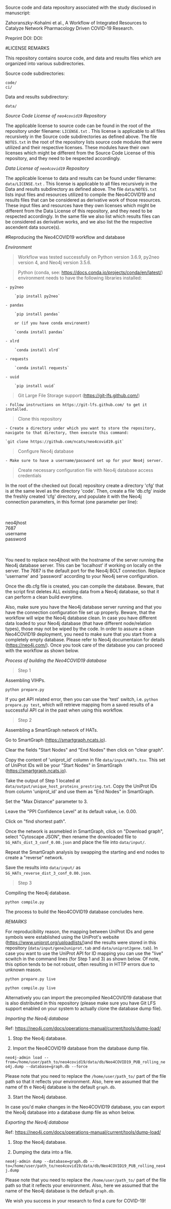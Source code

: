 Source code and data repository associated with the study disclosed in manuscript:


Zahoranszky-Kohalmi et al., A Workflow of Integrated Resources to Catalyze Network Pharmacology Driven COVID-19 Research. 

Preprint DOI:
DOI:


#LICENSE REMARKS


This repository contains source code, and data and results files which are organized into various subdirectories.

Source code subdirectories:

`code/`
<BR>
`ci/`

Data and results subdirectory:

`data/`


*Source Code License of `neo4covid19` Repository*

The applicable license to source code can be found in the root of the repository under filename: `LICENSE.txt` . This license is applicable to all files recursively in the Source code subdirectories as defined above. The file `NOTES.txt` in the root of the repository lists source code modules that were utilized and their respective licenses. These modules have their own licenses which might be different from the Source Code License of this repository, and they need to be respected accordingly.

*Data License of `neo4covid19` Repository*

The applicable license to data and results can be found under filename: `data/LICENSE.txt` . This license is applicable to all files recursively in the Data and results subdirectory  as defined above. The file `data/NOTES.txt` lists input files and resources utilized to compile the Neo4COVID19 and results files that can be considered as derivative work of those resources. These input files and resources have they own licenses which might be different from the Data License of this repository, and they need to be respected accordingly. In the same file we also list which results files can be considered as derivative works, and we also list the the respective ascendent data source(s).




#Reproducing the Neo4COVID19 workflow and database

*Environment*


> Workflow was tested successfully on Python version 3.6.9, py2neo version 4, and Neo4j version 3.5.6.


> Python (conda, see: https://docs.conda.io/projects/conda/en/latest/) environment needs to have the following libraries installed:

	- py2neo
	
		`pip install py2neo`

	- pandas

		`pip install pandas`

		or (if you have conda environent)
	
		`conda install pandas`

	- xlrd

		`conda install xlrd`

	- requests

		`conda install requests`

	- uuid

		`pip install uuid`


> Git Large File Storage support (https://git-lfs.github.com/)

	- Follow instructions on https://git-lfs.github.com/ to get it installed.


> Clone this repository
	
	- Create a directory under which you want to store the repository, navigate to that directory, then execute this command:

	`git clone https://github.com/ncats/neo4covid19.git`


> Configure Neo4j database

	- Make sure to have a username/password set up for your Neo4j server.


> Create necessary configuration file with Neo4j database access credentials

In the root of the checked out (local) repository create a directory 'cfg' that is at the same level as the directory 'code'.
Then, create a file 'db.cfg' inside the freshly created 'cfg' directory, and populate it with the Neo4j connection parameters, in this format (one parameter per line):

<BR>
<BR>
neo4jhost<BR>
7687<BR>
username<BR>
password<BR>
<BR>
<BR>


You need to replace neo4jhost with the hostname of the server running the Neo4j database server. This can be 'localhost' if working on locally on the server.
The 7687 is the default port for the Neo4j BOLT connection.
Replace 'username' and 'password' according to your Neo4j serve configuration.

Once the db.cfg file is created, you can compile the database. Beware, that the script first deletes ALL existing data from a Neo4j database, so that it can perform a clean build everytime.

Also, make sure you have the Neo4j database server running and that you have the connection configuration file set up properly. Beware, that the workflow will wipe the Neo4j database clean. In case you have different data loaded to your Neo4j database (that have different node/relation types), those may not be wiped by the code. In order to assure a clean Neo4COVID19 deployment, you need to make sure that you start from a completely empty database. Please refer to Neo4j documentaion for details (https://neo4j.com/). Once you took care of the database you can proceed with the workflow as shown below.


*Process of building the Neo4COVID19 database*

> Step 1

Assembling VIHPs.

`python prepare.py`


If you get API related error, then you can use the 'test' switch, i.e. `python prepare.py test`, which will retrieve mapping from a saved results of a successful API cal in the past when using this workflow.

> Step 2

Assembling a SmartGraph network of HATs.

Go to SmartGraph (https://smartgraph.ncats.io).

Clear the fields "Start Nodes" and "End Nodes" then click on "clear graph".


Copy the content of 'uniprot_id' column in file `data/input/HATs.tsv`. This set of UniProt IDs will be your "Start Nodes" in SmartGraph (https://smartgraph.ncats.io).

Take the output of Step 1 located at `data/output/unique_host_proteins_prestring.txt`. Copy the UniProt IDs from column 'uniprot_id' and use them as "End Nodes" in SmartGraph.

Set the "Max Distance" parameter to 3.

Leave the "PPI Confidence Level" at its default value, i.e. 0.00.

Click on "find shortest path".

Once the network is assmebled in SmartGraph, click on "Download graph", select "Cytoscape JSON", then rename the downloaded file to `SG_HATs_dist_3_conf_0.00.json` and place the file into `data/input/`.




Repeat the SmartGraph analysis by swapping the starting and end nodes to create a "reverse" network.

Save the results into `data/input/` as `SG_HATs_reverse_dist_3_conf_0.00.json`.


> Step 3

Compiling the Neo4j database.


`python compile.py`


The process to build the Neo4COVID19 database concludes here.



*REMARKS*

For reproducibility reason, the mapping between UniProt IDs and gene symbols were established using the UniProt's website (https://www.uniprot.org/uploadlists/)and the results were stored in this repository (`data/input/gene2uniprot.tab` and `data/uniprot2gene.tab`).  In case you want to use the UniProt API for ID mapping you can use the "live" scwitch in the command lines (for Step 1 and 3) as shown below. Of note, this option tends to be not robust, often resulting in HTTP errors due to unknown reason.

`python prepare.py live`

`python compile.py live`


Alternatively you can import the precompiled Neo4COVID19 database that is also distributed in this repository (please make sure you have Git LFS support enabled on your system to actually clone the database dump file).



*Importing the Neo4j database*

Ref: https://neo4j.com/docs/operations-manual/current/tools/dump-load/

1. Stop the Neo4j database.

2. Import the Neo4COVID19 database from the database dump file.

`neo4j-admin load --from=/home/user/path_to/neo4covid19/data/db/Neo4COVID19_PUB_rolling_neo4j.dump --database=graph.db --force`

Please note that you need to replace the `/home/user/path_to/` part of the file path so that it reflects your environment. Also, here we assumed that the name of th
e Neo4j database is the default `graph.db`.

3. Start the Neo4j database.




In case you'd make changes in the Neo4COVID19 database, you can export the Neo4j database into a database dump file as whon below.


*Exporting the Neo4j database*


Ref: https://neo4j.com/docs/operations-manual/current/tools/dump-load/

1. Stop the Neo4j database.

2. Dumping the data into a file.

`neo4j-admin dump --database=graph.db --to=/home/user/path_to/neo4covid19/data/db/Neo4COVID19_PUB_rolling_neo4j.dump`

Please note that you need to replace the `/home/user/path_to/` part of the file path so that it reflects your environment. Also, here we assumed that the name of the Neo4j database is the default `graph.db`.



We wish you success in your research to find a cure for COVID-19!
